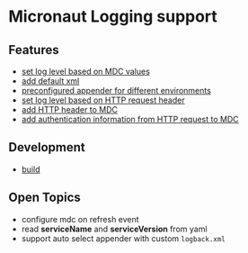 # Micronaut Logging support

## Features

* [set log level based on MDC values](docs/features/logback_mdc_level.md)
* [add default xml](docs/features/logback_default.md)
* [preconfigured appender for different environments](docs/features/logback_appender.md)
* [set log level based on HTTP request header](docs/features/http_log_level.md)
* [add HTTP header to MDC](docs/features/http_mdc_header.md)
* [add authentication information from HTTP request to MDC](docs/features/http_mdc_authentication.md)

## Development

* [build](docs/build.md)

## Open Topics

* configure mdc on refresh event
* read **serviceName** and **serviceVersion** from yaml
* support auto select appender with custom `logback.xml`
